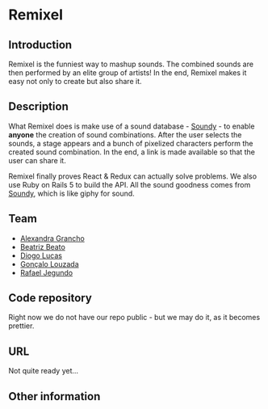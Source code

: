 # Remixel

## Introduction

Remixel is the funniest way to mashup sounds. The combined sounds are then performed by an elite group of artists! In the end, Remixel makes it easy not only to create but also share it.

## Description

What Remixel does is make use of a sound database - [Soundy](https://www.soundy.top) - to enable **anyone** the creation of sound combinations. After the user selects the sounds, a stage appears and a bunch of pixelized characters perform the created sound combination. In the end, a link is made available so that the user can share it.

Remixel finally proves React & Redux can actually solve problems. We also use Ruby on Rails 5 to build the API. All the sound goodness comes from [Soundy](https://www.soundy.top), which is like giphy for sound.


## Team

 * [Alexandra Grancho](https://pixels.camp/agrancho)
 * [Beatriz Beato](https://pixels.camp/beatrizbeato)
 * [Diogo Lucas](https://pixels.camp/dpflucas)
 * [Gonçalo Louzada](https://pixels.camp/gclz)
 * [Rafael Jegundo](https://pixels.camp/rafaeljegundo)

## Code repository

Right now we do not have our repo public - but we may do it, as it becomes prettier.

## URL

Not quite ready yet...

## Other information
